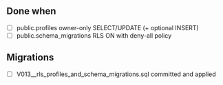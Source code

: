 <!--
seed-uid: SEC-002
parent_uid: SEC-000
title: Enable RLS on public.profiles and schema_migrations
type: Chore
area: db
priority: P0
status: Todo
project: main
-->
## Done when
- [ ] public.profiles owner-only SELECT/UPDATE (+ optional INSERT)
- [ ] public.schema_migrations RLS ON with deny-all policy
## Migrations
- [ ] V013__rls_profiles_and_schema_migrations.sql committed and applied
